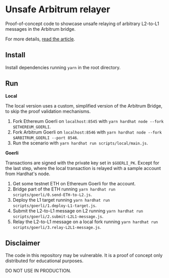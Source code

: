 # Unsafe Arbitrum relayer

Proof-of-concept code to showcase unsafe relaying of arbitrary L2-to-L1 messages in the Arbitrum bridge.

For more details, [read the article](https://notonlyowner.com/research/the-hazardous-zone-of-the-arbitrum-bridge).

## Install

Install dependencies running `yarn` in the root directory.

## Run

**Local**

The local version uses a custom, simplified version of the Arbitrum Bridge, to skip the proof validation mechanisms.

1. Fork Ethereum Goerli on `localhost:8545` with `yarn hardhat node --fork $ETHEREUM_GOERLI`.
2. Fork Arbitrum Goerli on `localhost:8546` with `yarn hardhat node --fork $ARBITRUM_GOERLI --port 8546`.
3. Run the scenario with `yarn hardhat run scripts/local/main.js`.

**Goerli**

Transactions are signed with the private key set in `$GOERLI_PK`. Except for the last step, where the local transaction is relayed with a sample account from Hardhat's node.

1. Get some testnet ETH on Ethereum Goerli for the account.
2. Bridge part of the ETH running `yarn hardhat run scripts/goerli/0.send-ETH-to-L2.js`.
3. Deploy the L1 target running `yarn hardhat run scripts/goerli/1.deploy-L1-target.js`.
4. Submit the L2-to-L1 message on L2 running `yarn hardhat run scripts/goerli/2.submit-L2L1-message.js`.
5. Relay the L2-to-L1 message on a local fork running `yarn hardhat run scripts/goerli/3.relay-L2L1-message.js`.

## Disclaimer

The code in this repository may be vulnerable. It is a proof of concept only distributed for educational purposes.

DO NOT USE IN PRODUCTION.
